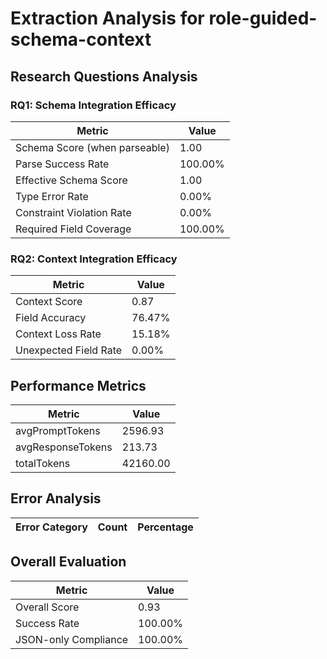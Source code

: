 # Extraction Analysis for role-guided-schema-context

## Research Questions Analysis

### RQ1: Schema Integration Efficacy

| Metric | Value |
|--------|-------|
| Schema Score (when parseable) | 1.00 |
| Parse Success Rate | 100.00% |
| Effective Schema Score | 1.00 |
| Type Error Rate | 0.00% |
| Constraint Violation Rate | 0.00% |
| Required Field Coverage | 100.00% |

### RQ2: Context Integration Efficacy

| Metric | Value |
|--------|-------|
| Context Score | 0.87 |
| Field Accuracy | 76.47% |
| Context Loss Rate | 15.18% |
| Unexpected Field Rate | 0.00% |

## Performance Metrics

| Metric | Value |
|--------|-------|
| avgPromptTokens | 2596.93 |
| avgResponseTokens | 213.73 |
| totalTokens | 42160.00 |

## Error Analysis

| Error Category | Count | Percentage |
|---------------|-------|------------|

## Overall Evaluation

| Metric | Value |
|--------|-------|
| Overall Score | 0.93 |
| Success Rate | 100.00% |
| JSON-only Compliance | 100.00% |
